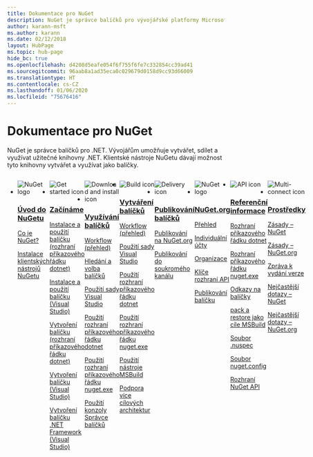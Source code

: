 ```yaml
---
title: Dokumentace pro NuGet
description: NuGet je správce balíčků pro vývojářské platformy Microsoftu, včetně platformy .NET. Klientské nástroje NuGetu slouží k vytváření a využívání balíčků.
author: karann-msft
ms.author: karann
ms.date: 02/12/2018
layout: HubPage
ms.topic: hub-page
hide_bc: true
ms.openlocfilehash: d4208d5eafe054f6f755f6fe7c332854cc39ad41
ms.sourcegitcommit: 96aab8a1ad35eca0c029679d0158d9cc93d66009
ms.translationtype: HT
ms.contentlocale: cs-CZ
ms.lasthandoff: 01/06/2020
ms.locfileid: "75676416"
---
```

<div id="main" class="v2">
    <div class="container">
        <h1>Dokumentace pro NuGet</h1>
        <p>NuGet je správce balíčků pro .NET. Vývojářům umožňuje vytvářet, sdílet a využívat užitečné knihovny .NET. Klientské nástroje NuGetu dávají možnost tyto knihovny vytvářet a využívat jako balíčky.</p> 

<ul id="index1" class="cardsF panelContent singlePanelContent cols cols4" style="float: left; display: flex!important;">
    <li>
        <div class="cardSize">
            <div class="cardPadding">
                <div class="card">
                    <div class="cardImageOuter">
                        <div class="cardImage">
                            <img src="https://docs.microsoft.com/media/logos/logo_nuget.svg" alt="NuGet logo" />
                        </div>
                    </div>
                    <div class="cardText">
                        <h3><a href="what-is-nuget.md">Úvod do NuGetu</a></h3>
                        <p>
                            <a href="what-is-nuget.md">Co je NuGet?</a>
                        </p>
                        <p>
                            <a href="install-nuget-client-tools.md">Instalace klientských nástrojů NuGetu</a>
                        </p>
                    </div>
                </div>
            </div>
        </div>
    </li>
    <li>
        <div class="cardSize">
            <div class="cardPadding">
                <div class="card">
                    <div class="cardImageOuter">
                        <div class="cardImage">
                            <img src="https://docs.microsoft.com/media/common/i_get-started.svg" alt="Get started icon" />
                        </div>
                    </div>
                    <div class="cardText">
                        <h3><a href="install-nuget-client-tools.md">Začínáme</a></h3>
                        <p>
                            <a href="quickstart/install-and-use-a-package-using-the-dotnet-cli.md">Instalace a použití balíčku (rozhraní příkazového řádku dotnet)</a>
                        </p>
                        <p>
                            <a href="quickstart/install-and-use-a-package-in-visual-studio.md">Instalace a použití balíčku (Visual Studio)</a>
                        </p>
                        <p>
                            <a href="quickstart/create-and-publish-a-package-using-the-dotnet-cli.md">Vytvoření balíčku (rozhraní příkazového řádku dotnet)</a>
                        </p>
                        <p>
                            <a href="quickstart/create-and-publish-a-package-using-visual-studio.md">Vytvoření balíčku (Visual Studio)</a>
                        </p>
                        <p>
                            <a href="quickstart/create-and-publish-a-package-using-visual-studio-net-framework.md">Vytvoření balíčku .NET Framework (Visual Studio)</a>
                        </p>
                    </div>
                </div>
            </div>
        </div>
    </li>
    <li>
        <div class="cardSize">
            <div class="cardPadding">
                <div class="card">
                    <div class="cardImageOuter">
                        <div class="cardImage">
                            <img src="https://docs.microsoft.com//media/common/i_download-install.svg" alt="Download and install icon" />
                        </div>
                    </div>
                    <div class="cardText">
                        <h3><a href="consume-packages/overview-and-workflow.md">Využívání balíčků</a></h3>
                        <p>
                            <a href="consume-packages/overview-and-workflow.md">Workflow (přehled)</a>
                        </p>
                        <p>
                            <a href="consume-packages/finding-and-choosing-packages.md">Hledání a volba balíčků</a>
                        </p>
                        <p>
                            <a href="consume-packages/install-use-packages-visual-studio.md">Použití sady Visual Studio</a>
                        </p>
                        <p>
                            <a href="consume-packages/install-use-packages-dotnet-cli.md">Použití rozhraní příkazového řádku dotnet</a>
                        </p>
                        <p>
                            <a href="consume-packages/install-use-packages-nuget-cli.md">Použití rozhraní příkazového řádku nuget.exe</a>
                        </p>
                        <p>
                            <a href="consume-packages/install-use-packages-powershell.md">Použití konzoly Správce balíčků</a>
                        </p>
                    </div>
                </div>
            </div>
        </div>
    </li>
    <li>
        <div class="cardSize">
            <div class="cardPadding">
                <div class="card">
                    <div class="cardImageOuter">
                        <div class="cardImage">
                            <img src="https://docs.microsoft.com/media/common/i_build.svg" alt="Build icon" />
                        </div>
                    </div>
                    <div class="cardText">
                        <h3><a href="create-packages/overview-and-workflow.md">Vytváření balíčků</a></h3>
                        <p>
                            <a href="create-packages/overview-and-workflow.md">Workflow (přehled)</a>
                        </p>
                        <p>
                            <a href="quickstart/create-and-publish-a-package-using-visual-studio.md">Použití sady Visual Studio</a>
                        </p>
                        <p>
                            <a href="create-packages/creating-a-package-dotnet-cli.md">Použití rozhraní příkazového řádku dotnet</a>
                        </p>
                        <p>
                            <a href="create-packages/creating-a-package.md">Použití rozhraní příkazového řádku nuget.exe</a>
                        </p>
                        <p>
                            <a href="create-packages/creating-a-package-msbuild.md">Použití nástroje MSBuild</a>
                        </p>
                        <p>
                            <a href="create-packages/multiple-target-frameworks-project-file.md">Podpora více cílových architektur</a>
                        </p>
                    </div>
                </div>
            </div>
        </div>
    </li>
        <li>
        <div class="cardSize">
            <div class="cardPadding">
                <div class="card">
                    <div class="cardImageOuter">
                        <div class="cardImage">
                            <img src="https://docs.microsoft.com/media/common/i_delivery.svg" alt="Delivery icon" />
                        </div>
                    </div>
                    <div class="cardText">
                        <h3><a href="nuget-org/publish-a-package.md">Publikování balíčků</a></h3>
                        <p>
                            <a href="nuget-org/publish-a-package.md">Publikování na NuGet.org</a>
                        </p>
                        <p>
                            <a href="hosting-packages/overview.md">Publikování do soukromého kanálu</a>
                        </p>
                    </div>
                </div>
            </div>
        </div>
    </li>
    <li>
        <div class="cardSize">
            <div class="cardPadding">
                <div class="card">
                    <div class="cardImageOuter">
                        <div class="cardImage">
                            <img src="https://docs.microsoft.com/media/logos/logo_nuget.svg" alt="NuGet logo" />
                        </div>
                    </div>
                    <div class="cardText">
                        <h3><a href="nuget-org/overview-nuget-org.md">NuGet.org</a></h3>
                        <p>
                            <a href="nuget-org/overview-nuget-org.md">Přehled</a>
                        </p>
                        <p>
                            <a href="nuget-org/individual-accounts.md">Individuální účty</a>
                        </p>
                        <p>
                            <a href="nuget-org/organizations-on-nuget-org.md">Organizace</a>
                        </p>
                        <p>
                            <a href="nuget-org/scoped-api-keys.md">Klíče rozhraní API</a>
                        </p>
                        <p>
                            <a href="nuget-org/publish-a-package.md">Publikování balíčku</a>
                        </p>
                    </div>
                </div>
            </div>
        </div>
    </li>
        <li>
        <div class="cardSize">
            <div class="cardPadding">
                <div class="card">
                    <div class="cardImageOuter">
                        <div class="cardImage">
                            <img src="https://docs.microsoft.com/media/common/i_reference.svg" alt="API icon" />
                        </div>
                    </div>
                    <div class="cardText">
                        <h3><a href="reference/nuspec.md">Referenční informace</a></h3>
                        <p>
                            <a href="reference/dotnet-commands.md">Rozhraní příkazového řádku dotnet</a>
                        </p>
                        <p>
                            <a href="reference/nuget-exe-cli-reference.md">Rozhraní příkazového řádku nuget.exe</a>
                        <p>
                            <a href="consume-packages/package-references-in-project-files.md">Odkazy na balíčky</a>
                        </p>
                        <p>
                            <a href="reference/msbuild-targets.md">pack a restore jako cíle MSBuild</a>
                        </p>
                        <p>
                            <a href="reference/nuspec.md">Soubor .nuspec</a>
                        </p>
                        <p>
                            <a href="reference/nuget-config-file.md">Soubor nuget.config</a>
                        </p>
                        <p>
                            <a href="api/overview.md">Rozhraní NuGet API</a>
                        </p>
                    </div>
                </div>
            </div>
        </div>
    </li>
    <li>
        <div class="cardSize">
            <div class="cardPadding">
                <div class="card">
                    <div class="cardImageOuter">
                        <div class="cardImage">
                            <img src="https://docs.microsoft.com//media/common/i_multi-connect.svg" alt="Multi-connect icon" />
                        </div>
                    </div>
                    <div class="cardText">
                        <h3><a href="policies/governance.md">Prostředky</a></h3>
                        <p>
                            <a href="policies/governance.md">Zásady – NuGet</a>
                        </p>
                        <p>
                            <a href="nuget-org/policies/data-requests.md">Zásady – NuGet.org</a>
                        </p>
                        <p>
                            <a href="release-notes/known-issues.md">Zpráva k vydání verze</a>
                        </p>
                        <p>
                            <a href="resources/nuget-faq.md">Nejčastější dotazy – NuGet</a>
                        </p>
                        <p>
                            <a href="nuget-org/nuget-org-faq.md">Nejčastější dotazy – NuGet.org</a>
                        </p>
                    </div>
                </div>
            </div>
        </div>
    </li>
</ul>
    </div>
</div>
